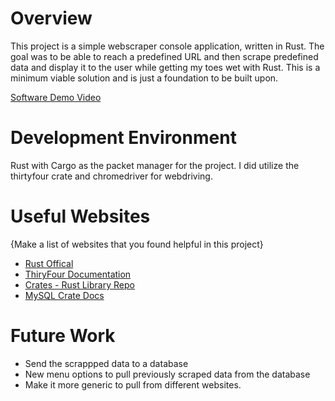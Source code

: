 # Overview
This project is a simple webscraper console application, written in Rust. The goal was to be able to reach a predefined URL and then scrape predefined data and display it to the user while getting my toes wet with Rust. This is a minimum viable solution and is just a foundation to be built upon. 



[Software Demo Video](https://youtu.be/e34WcZLC91M)

# Development Environment
Rust with Cargo as the packet manager for the project. I did utilize the thirtyfour crate and chromedriver for webdriving.


# Useful Websites

{Make a list of websites that you found helpful in this project}
- [Rust Offical](https://www.rust-lang.org/)
- [ThiryFour Documentation](https://vrtgs.github.io/thirtyfour/)
- [Crates - Rust Library Repo](https://crates.io/)
- [MySQL Crate Docs](https://docs.rs/mysql/latest/mysql/index.html#queryresult)

# Future Work
- Send the scrappped data to a database 
- New menu options to pull previously scraped data from the database
- Make it more generic to pull from different websites.